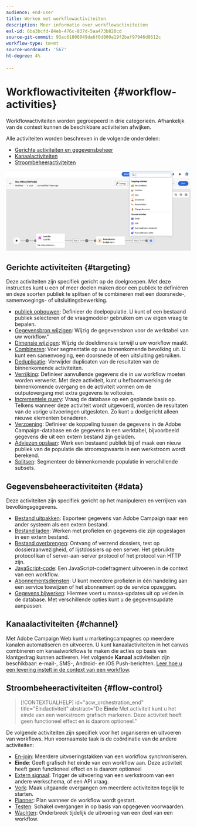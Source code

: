 ```yaml
---
audience: end-user
title: Werken met workflowactiviteiten
description: Meer informatie over workflowactiviteiten
exl-id: 6ba3bcfd-84eb-476c-837d-5aa473b820cd
source-git-commit: 93ac61808049da6f0d800a19f2baf97946d8612c
workflow-type: tm+mt
source-wordcount: '567'
ht-degree: 4%

---
```



# Workflowactiviteiten {#workflow-activities}

Workflowactiviteiten worden gegroepeerd in drie categorieën. Afhankelijk van de context kunnen de beschikbare activiteiten afwijken.

Alle activiteiten worden beschreven in de volgende onderdelen:

* [Gerichte activiteiten en gegevensbeheer](#targeting)
* [Kanaalactiviteiten](#channel)
* [Stroombeheeractiviteiten](#flow-control)

![](../assets/workflow-activities.png)

## Gerichte activiteiten {#targeting}

Deze activiteiten zijn specifiek gericht op de doelgroepen. Met deze instructies kunt u een of meer doelen maken door een publiek te definiëren en deze soorten publiek te splitsen of te combineren met een doorsnede-, samenvoegings- of uitsluitingsbewerking.

* [publiek opbouwen](build-audience.md): Definieer de doelpopulatie. U kunt of een bestaand publiek selecteren of de vraagmodeler gebruiken om uw eigen vraag te bepalen.
* [Gegevensbron wijzigen](change-data-source.md): Wijzig de gegevensbron voor de werktabel van uw workflow.&quot;
* [Dimensie wijzigen](change-dimension.md): Wijzig de doeldimensie terwijl u uw workflow maakt.
* [Combineren](combine.md): Voer segmentatie op uw binnenkomende bevolking uit. U kunt een samenvoeging, een doorsnede of een uitsluiting gebruiken.
* [Deduplicatie](deduplication.md): Verwijder duplicaten van de resultaten van de binnenkomende activiteiten.
* [Verrijking](enrichment.md): Definieer aanvullende gegevens die in uw workflow moeten worden verwerkt. Met deze activiteit, kunt u hefboomwerking de binnenkomende overgang en de activiteit vormen om de outputovergang met extra gegevens te voltooien.
* [Incrementele query](incremental-query.md): Vraag de database op een geplande basis op. Telkens wanneer deze activiteit wordt uitgevoerd, worden de resultaten van de vorige uitvoeringen uitgesloten. Zo kunt u doelgericht alleen nieuwe elementen benaderen.
* [Verzoening](reconciliation.md): Definieer de koppeling tussen de gegevens in de Adobe Campaign-database en de gegevens in een werktabel, bijvoorbeeld gegevens die uit een extern bestand zijn geladen.
* [Adviezen opslaan](save-audience.md): Werk een bestaand publiek bij of maak een nieuw publiek van de populatie die stroomopwaarts in een werkstroom wordt berekend.
* [Splitsen](split.md): Segmenteer de binnenkomende populatie in verschillende subsets.

## Gegevensbeheeractiviteiten {#data}

Deze activiteiten zijn specifiek gericht op het manipuleren en verrijken van bevolkingsgegevens.

* [Bestand uitpakken](extract-file.md): Exporteer gegevens van Adobe Campaign naar een ander systeem als een extern bestand.
* [Bestand laden](load-file.md): Werken met profielen en gegevens die zijn opgeslagen in een extern bestand.
* [Bestand overbrengen](transfer-file.md): Ontvang of verzend dossiers, test op dossieraanwezigheid, of lijstdossiers op een server. Het gebruikte protocol kan of server-aan-server protocol of het protocol van HTTP zijn.
* [JavaScript-code](javascript-code.md): Een JavaScript-codefragment uitvoeren in de context van een workflow.
* [Abonnementsdiensten](subscription-services.md): U kunt meerdere profielen in één handeling aan een service toewijzen of het abonnement op de service opzeggen.
* [Gegevens bijwerken](update-data.md): Hiermee voert u massa-updates uit op velden in de database. Met verschillende opties kunt u de gegevensupdate aanpassen.

## Kanaalactiviteiten {#channel}

Met Adobe Campaign Web kunt u marketingcampagnes op meerdere kanalen automatiseren en uitvoeren. U kunt kanaalactiviteiten in het canvas combineren om kanaalworkflows te maken die acties op basis van klantgedrag kunnen activeren. Het volgende **Kanaal** activiteiten zijn beschikbaar: e-mail-, SMS-, Android- en iOS Push-berichten. [Leer hoe u een levering instelt in de context van een workflow](channels.md).

## Stroombeheeractiviteiten {#flow-control}

>[!CONTEXTUALHELP]
>id="acw_orchestration_end"
>title="Eindactiviteit"
>abstract="De **Einde** Met activiteit kunt u het einde van een werkstroom grafisch markeren. Deze activiteit heeft geen functioneel effect en is daarom optioneel."

De volgende activiteiten zijn specifiek voor het organiseren en uitvoeren van workflows. Hun voornaamste taak is de coördinatie van de andere activiteiten:

* [En-join](and-join.md): Meerdere uitvoeringstakken van een workflow synchroniseren.
* **Einde**: Geeft grafisch het einde van een workflow aan. Deze activiteit heeft geen functioneel effect en is daarom optioneel
* [Extern signaal](external-signal.md): Trigger de uitvoering van een werkstroom van een andere werkschema, of een API vraag.
* [Vork](fork.md): Maak uitgaande overgangen om meerdere activiteiten tegelijk te starten.
* [Planner](scheduler.md): Plan wanneer de workflow wordt gestart.
* [Testen](test.md): Schakel overgangen in op basis van opgegeven voorwaarden.
* [Wachten](wait.md): Onderbreek tijdelijk de uitvoering van een deel van een workflow.
